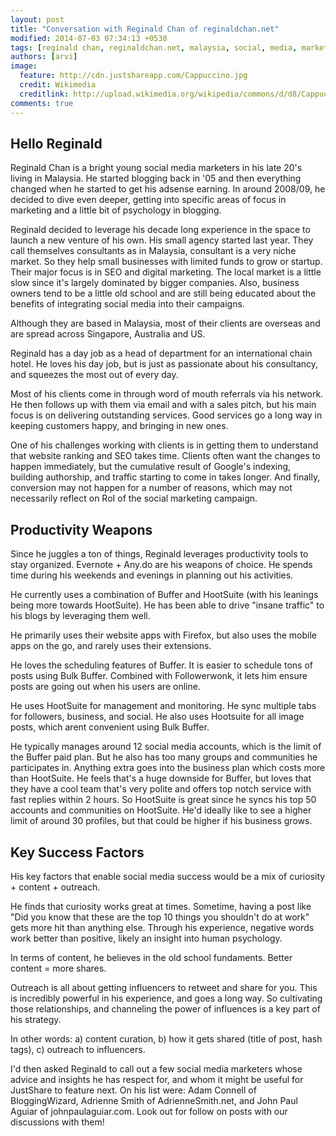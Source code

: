 ```yaml
---
layout: post
title: "Conversation with Reginald Chan of reginaldchan.net"
modified: 2014-07-03 07:34:13 +0530
tags: [reginald chan, reginaldchan.net, malaysia, social, media, marketing, tools, hootsuite, buffer, consultant, expert, success, sharing, twitter, facebook, interview]
authors: [arvi]
image:
  feature: http://cdn.justshareapp.com/Cappuccino.jpg
  credit: Wikimedia
  creditlink: http://upload.wikimedia.org/wikipedia/commons/d/d8/Cappuccino_in_Tokio.jpg
comments: true
---
```


## Hello Reginald

Reginald Chan is a bright young social media marketers in his late 20's living in Malaysia. He started blogging back in '05 and then everything changed when he started to get his adsense earning. In around 2008/09, he decided to dive even deeper, getting into specific areas of focus in marketing and a little bit of psychology in blogging.

Reginald decided to leverage his decade long experience in the space to launch a new venture of his own.  His small agency started last year. They call themselves consultants as in Malaysia, consultant is a very niche market. So they help small businesses with limited funds to grow or startup. Their major focus is in SEO and digital marketing. The local market is a little slow since it's largely dominated by bigger companies. Also, business owners tend to be a little old school and are still being educated about the benefits of integrating social media into their campaigns.

Although they are based in Malaysia, most of their clients are overseas and are spread across Singapore, Australia and US.

Reginald has a day job as a head of department for an international chain hotel. He loves his day job, but is just as passionate about his consultancy, and squeezes the most out of every day.

Most of his clients come in through word of mouth referrals via his network. He then follows up with them via email and with a sales pitch, but his main focus is on delivering outstanding services. Good services go a long way in keeping customers happy, and bringing in new ones.

One of his challenges working with clients is in getting them to understand that website ranking and SEO takes time. Clients often want the changes to happen immediately, but the cumulative result of Google's indexing, building authorship, and traffic starting to come in takes longer. And finally, conversion may not happen for a number of reasons, which may not necessarily reflect on RoI of the social marketing campaign.

## Productivity Weapons

Since he juggles a ton of things, Reginald leverages productivity tools to stay organized. Evernote + Any.do are his weapons of choice. He  spends time during his weekends and evenings in planning out his activities.

He currently uses a combination of Buffer and HootSuite (with his leanings being more towards HootSuite). He has been able to drive "insane traffic" to his blogs by leveraging them well.

He primarily uses their website apps with Firefox, but also uses the mobile apps on the go, and rarely uses their extensions.

He loves the scheduling features of Buffer. It is easier to schedule tons of posts using Bulk Buffer. Combined with Followerwonk, it lets him ensure posts are going out when his users are online.  

He uses HootSuite for management and monitoring. He sync multiple tabs for followers, business, and social. He also uses Hootsuite for all image posts, which arent convenient using Bulk Buffer.

He typically manages around 12 social media accounts, which is the limit of the Buffer paid plan. But he also has too many groups and communities he participates in. Anything extra goes into the business plan which costs more than HootSuite. He feels that's a huge downside for Buffer, but loves that they have a cool team that's very polite and offers top notch service with fast replies within 2 hours. So HootSuite is great since he syncs his top 50 accounts and communities on HootSuite. He'd ideally like to see a higher limit of around 30 profiles, but that could be higher if his business grows.

## Key Success Factors

His key factors that enable social media success would be a mix of curiosity + content + outreach.

He finds that curiosity works great at times.  Sometime, having a post like "Did you know that these are the top 10 things you shouldn't do at work" gets more hit than anything else. Through his experience, negative words work better than positive, likely an insight into human psychology.

In terms of content, he believes in the old school fundaments. Better content = more shares.

Outreach is all about getting influencers to retweet and share for you. This is incredibly powerful in his experience, and goes a long way. So cultivating those relationships, and channeling the power of influences is a key part of his strategy.

In other words: a) content curation, b) how it gets shared (title of post, hash tags), c) outreach to influencers.

I'd then asked Reginald to call out a few social media marketers whose advice and insights he has respect for, and whom it might be useful for JustShare to feature next. On his list were: Adam Connell of BloggingWizard, Adrienne Smith of AdrienneSmith.net, and John Paul Aguiar of johnpaulaguiar.com. Look out for follow on posts with our discussions with them!
